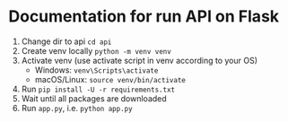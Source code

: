 # Documentation for run API on Flask

1. Change dir to api `cd api`
1. Create venv locally `python -m venv venv`
1. Activate venv (use activate script in venv according to your OS)
    - Windows: `venv\Scripts\activate`
    - macOS/Linux: `source venv/bin/activate`
1. Run `pip install -U -r requirements.txt`
1. Wait until all packages are downloaded
1. Run `app.py`, i.e. `python app.py`
